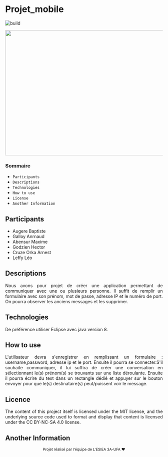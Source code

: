 # Projet_mobile

![build](https://github.com/Leffycace/Projet_mobile/workflows/Test_compilation/badge.svg)






<div align="center">
    <img width="600" height="400" src="![pokeball_10000_mah_01_l](https://user-images.githubusercontent.com/63095311/83967318-8f532700-a8c0-11ea-9b86-c964bf45a3b9.jpg)![pokeball_10000_mah_01_l](https://user-images.githubusercontent.com/63095311/83967318-8f532700-a8c0-11ea-9b86-c964bf45a3b9.jpg)"
</div>

<div align="justify">

### Sommaire

* `Participants`
* `Descriptions`
* `Technologies`
* `How to use`
* `License`
* `Another Information`


## Participants

* Augere Baptiste
* Galloy Anrnaud
* Abensur Maxime
* Godzien Hector
* Cruze Orka Arnest
* Leffy Léo 


## Descriptions

Nous avons pour projet de créer une application permettant de communiquer avec une ou plusieurs personne. Il suffit de remplir un formulaire avec son prénom,
mot de passe, adresse IP et le numéro de port. On pourra observer les anciens messages et les supprimer.

## Technologies

De préférence utiliser Eclipse avec java version 8.

## How to use

L'utilisateur devra s'enregistrer en remplissant un formulaire : username,password, adresse ip et le port. Ensuite il pourra se connecter.S'il souhaite communiquer, il lui
suffira de créer une conversation en sélectionnant le(s) prénom(s) se trouvants sur une liste déroulante. Ensuite il pourra écrire du text dans un rectangle dédié et appuyer sur le bouton envoyer pour que le(s) destinataire(s) peut/puissent
voir le message.

## Licence

The content of this project itself is licensed under the MIT license, and the underlying source code used to format and display that content is 
licensed under the CC BY-NC-SA 4.0 license.

## Another Information

</div>

<p align="center"><sub>Projet réalisé par l'équipe de L'ESIEA 3A-UFA ❤<p>

